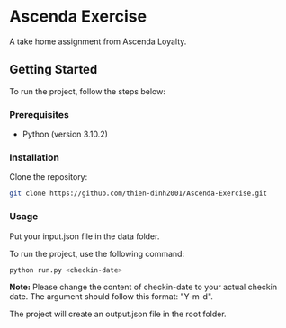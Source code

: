 # Ascenda Exercise
 A take home assignment from Ascenda Loyalty. 

## Getting Started

To run the project, follow the steps below:

### Prerequisites

- Python (version 3.10.2)

### Installation

Clone the repository:

```bash
git clone https://github.com/thien-dinh2001/Ascenda-Exercise.git
```

### Usage

Put your input.json file in the data folder.

To run the project, use the following command:

```bash
python run.py <checkin-date>
```

**Note:** Please change the content of checkin-date to your actual checkin date. The argument should follow this format: "Y-m-d".

The project will create an output.json file in the root folder. 